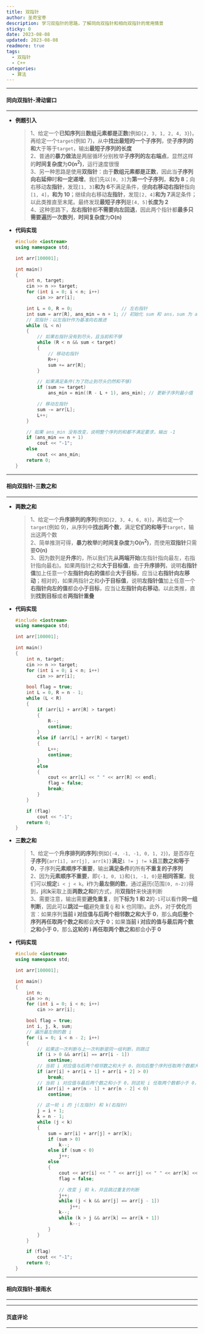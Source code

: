 ```yaml
---
title: 双指针
author: 圣奇宝枣
description: 学习双指针的思路，了解同向双指针和相向双指针的常用情景
sticky: 0
date: 2023-08-08
updated: 2023-08-08
readmore: true
tags:
  - 双指针
  - C++
categories:
  - 算法
---
```


---

#### **同向双指针-滑动窗口**

---

- **例题引入**

  > 1、给定一个**已知序列**且**数组元素都是正数**(例如`{2, 3, 1, 2, 4, 3}`)，再给定一个`target`(例如 7)，从中**找出最短的一个子序列**，使**子序列的和**大于等于`target`，输出**最短子序列的长度**  
  > 2、普通的**暴力做法**是两层循环分别枚举**子序列的左右端点**，显然这样的**时间复杂度**为**O(n<sup>2</sup>)**，运行速度很慢  
  > 3、另一种思路是使用**双指针**：由于**数组元素都是正数**，因此当**子序列向右延伸**时**和一定递增**。我们先以`[0, 3]`为**第一个子序列**，**和为 8**；向右移动**左指针**，发现`[1, 3]`**和为 6**不满足条件，便**向右移动右指针**指向`[1, 4]`，**和为 10**；继续向右移动**左指针**，发现`[2, 4]`**和为 7**满足条件；以此类推直至末尾。最终发现**最短子序列**是`[4, 5]`**长度为 2**  
  > 4、这种思路下，**左右指针**都**不需要向左回退**，因此两个指针都**最多只需要遍历一次数列**，**时间复杂度**为**O(n)**

<!-- more -->

- **代码实现**

  ```cpp
  #include <iostream>
  using namespace std;

  int arr[100001];

  int main()
  {
      int n, target;
      cin >> n >> target;
      for (int i = 0; i < n; i++)
          cin >> arr[i];

      int L = 0, R = 0;                  // 左右指针
      int sum = arr[R], ans_min = n + 1; // 初始化 sum 和 ans，sum 为 arr[R] 的值，ans_min 为整个序列的长度 +1
      // 双指针：以左指针作为基准向右推进
      while (L < n)
      {
          // 如果右指针没有到尽头，且当前和不够
          while (R < n && sum < target)
          {
              // 移动右指针
              R++;
              sum += arr[R];
          }

          // 如果满足条件(为了防止到尽头仍然和不够)
          if (sum >= target)
              ans_min = min((R - L + 1), ans_min); // 更新子序列最小值

          // 移动左指针
          sum -= arr[L];
          L++;
      }

      // 如果 ans_min 没有改变，说明整个序列的和都不满足要求，输出 -1
      if (ans_min == n + 1)
          cout << "-1";
      else
          cout << ans_min;
      return 0;
  }
  ```

---

#### **相向双指针-三数之和**

---

- **两数之和**

  > 1、给定一个**升序排列的序列**(例如`{2, 3, 4, 6, 8}`)，再给定一个`target`(例如 9)，从序列中**找出两个数**，满足**它们的和等于**`target`，输出这两个数  
  > 2、简单推测可得，**暴力枚举**的**时间复杂度**为**O(n<sup>2</sup>)**，而使用**双指针**只需要**O(n)**  
  > 3、因为数列是**升序**的，所以我们先**从两端开始**(左指针指向最左，右指针指向最右)。如果两指针之和**大于目标值**，由于**升序排列**，说明**右指针值**加上任意一个**左指针向右的值**都会**大于目标**，应当让**右指针向左移动**；相对的，如果两指针之和**小于目标值**，说明**左指针值**加上任意一个**右指针向左的值**都会**小于目标**，应当让**左指针向右移动**。以此类推，直到**找到目标**或者**两指针重叠**

- **代码实现**

  ```cpp
  #include <iostream>
  using namespace std;

  int arr[100001];

  int main()
  {
      int n, target;
      cin >> n >> target;
      for (int i = 0; i < n; i++)
          cin >> arr[i];

      bool flag = true;
      int L = 0, R = n - 1;
      while (L < R)
      {
          if (arr[L] + arr[R] > target)
          {
              R--;
              continue;
          }
          else if (arr[L] + arr[R] < target)
          {
              L++;
              continue;
          }
          else
          {
              cout << arr[L] << " " << arr[R] << endl;
              flag = false;
              break;
          }
      }

      if (flag)
          cout << "-1";
      return 0;
  }
  ```

- **三数之和**

  > 1、给定一个**升序排列的序列**(例如`{-4, -1, -1, 0, 1, 2}`)，是否存在**子序列**`{arr[i], arr[j], arr[k]}`**满足**`i != j != k`**且三数之和等于 0**，子序列**元素顺序不重要**，输出**满足条件**的所有**不重复的子序列**  
  > 2、因为**元素顺序不重要**，即`{-1, 0, 1}`和`{1, -1, 0}`是**相同答案**，我们可以**规定**`i < j < k`。**i**作为**最左侧的数**，通过遍历(范围`[0, n-2)`)得到，**j**和**k**采取上面**两数之和**的方式，用**双指针**来快速判断  
  > 3、需要注意，输出需要**避免重复**，则**下标为 1 和 2**的`-1`可以看作**同一组判断**，因此可以**跳过一组**避免重复(j 和 k 也同理)。此外，对于**优化**而言：如果序列**当前 i 对应值与后两个相邻数之和大于 0**，那么**向后整个序列再任取两个数之和**都会**大于 0**；如果**当前 i 对应的值与最后两个数之和小于 0**，那么**这轮的 i 再任取两个数之和**都会**小于 0**

- **代码实现**

  ```cpp
  #include <iostream>
  using namespace std;

  int arr[100001];

  int main()
  {
      int n;
      cin >> n;
      for (int i = 0; i < n; i++)
          cin >> arr[i];

      bool flag = true;
      int i, j, k, sum;
      // 遍历最左侧的数 i
      for (i = 0; i < n - 2; i++)
      {
          // 如果这一次判断与上一次判断是同一组判断，则跳过
          if (i > 0 && arr[i] == arr[i - 1])
              continue;
          // 当前 i 对应值与后两个相邻数之和大于 0，则向后整个序列任取两个数都大于 0，且之后 arr[i] 只会更大，所以 break
          if (arr[i] + arr[i + 1] + arr[i + 2] > 0)
              break;
          // 当前 i 对应值与最后两个数之和小于 0，则这轮 i 任取两个数都小于 0，但之后 arr[i] 还可能变大，所以 continue
          if (arr[i] + arr[n - 1] + arr[n - 2] < 0)
              continue;

          // 这一轮 i 的 j(左指针) 和 k(右指针)
          j = i + 1;
          k = n - 1;
          while (j < k)
          {
              sum = arr[i] + arr[j] + arr[k];
              if (sum > 0)
                  k--;
              else if (sum < 0)
                  j++;
              else
              {
                  cout << arr[i] << " " << arr[j] << " " << arr[k] << endl;
                  flag = false;

                  // 改变 j 和 k，并且跳过重复的判断
                  j++;
                  while (j < k && arr[j] == arr[j - 1])
                      j++;
                  k--;
                  while (k > j && arr[k] == arr[k + 1])
                      k--;
              }
          }
      }

      if (flag)
          cout << "-1";
      return 0;
  }
  ```

---

#### **相向双指针-接雨水**

---

---

#### **页底评论**

---
